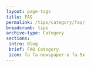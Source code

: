 ```yaml
---
layout: page-tags
title: FAQ
permalink: /tips/category/faq/
breadcrumb: tips
archive-type: Category
sections:
 intro: Blog
 brief: FAQ Category
 icon: fa fa-newspaper-o fa-5x
---
```

